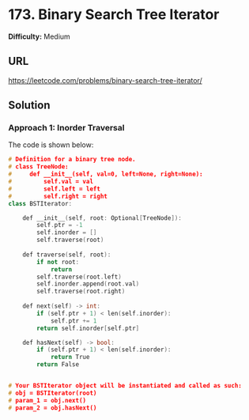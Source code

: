 # 173. Binary Search Tree Iterator
**Difficulty:** Medium

## URL

https://leetcode.com/problems/binary-search-tree-iterator/

## Solution

### Approach 1: Inorder Traversal

The code is shown below:

```c++
# Definition for a binary tree node.
# class TreeNode:
#     def __init__(self, val=0, left=None, right=None):
#         self.val = val
#         self.left = left
#         self.right = right
class BSTIterator:

    def __init__(self, root: Optional[TreeNode]):
        self.ptr = -1
        self.inorder = []
        self.traverse(root)
        
    def traverse(self, root):
        if not root:
            return
        self.traverse(root.left)
        self.inorder.append(root.val)
        self.traverse(root.right)
        
    def next(self) -> int:
        if (self.ptr + 1) < len(self.inorder):
            self.ptr += 1
        return self.inorder[self.ptr]

    def hasNext(self) -> bool:
        if (self.ptr + 1) < len(self.inorder):
            return True
        return False


# Your BSTIterator object will be instantiated and called as such:
# obj = BSTIterator(root)
# param_1 = obj.next()
# param_2 = obj.hasNext()
```

